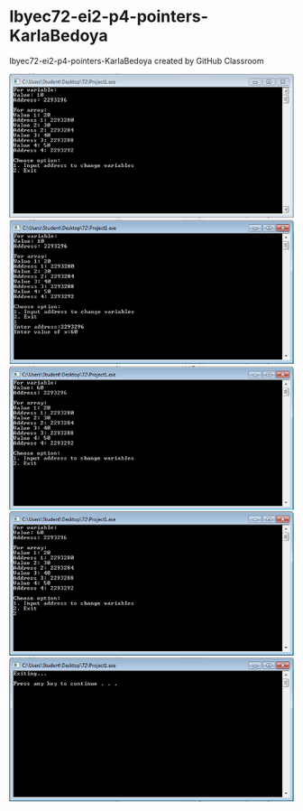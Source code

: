 # lbyec72-ei2-p4-pointers-KarlaBedoya
lbyec72-ei2-p4-pointers-KarlaBedoya created by GitHub Classroom

![](1.PNG)
![](2.PNG)
![](3.PNG)
![](4.PNG)
![](5.PNG)
